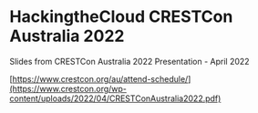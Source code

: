 # HackingtheCloud CRESTCon Australia 2022

Slides from CRESTCon Australia 2022 Presentation - April 2022

[https://www.crestcon.org/au/attend-schedule/](https://www.crestcon.org/wp-content/uploads/2022/04/CRESTConAustralia2022.pdf)
